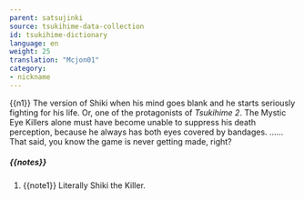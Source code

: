 ```yaml
---
parent: satsujinki
source: tsukihime-data-collection
id: tsukihime-dictionary
language: en
weight: 25
translation: "Mcjon01"
category:
- nickname
---
```


{{n1}}
The version of Shiki when his mind goes blank and he starts seriously fighting for his life.
Or, one of the protagonists of *Tsukihime 2*.
The Mystic Eye Killers alone must have become unable to suppress his death perception, because he always has both eyes covered by bandages.
……That said, you know the game is never getting made, right?

##### {{notes}}

1. {{note1}} Literally Shiki the Killer.
